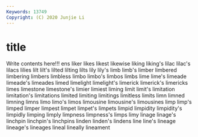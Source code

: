 ```yaml
---
Keywords: 13749
Copyright: (C) 2020 Junjie Li
---
```


# title

Write contents here!!!
ens 
liker 
likes 
likest 
likewise 
liking 
liking's
lilac 
lilac's 
lilacs 
lilies 
lilt 
lilt's 
lilted 
lilting 
lilts 
lily
lily's 
limb 
limb's 
limber 
limbered 
limbering 
limbers 
limbless 
limbo 
limbo's
limbos 
limbs 
lime 
lime's 
limeade 
limeade's 
limeades 
limed 
limelight 
limelight's
limerick 
limerick's 
limericks 
limes 
limestone 
limestone's 
limier 
limiest 
liming 
limit
limit's 
limitation 
limitation's 
limitations 
limited 
limiting 
limitings 
limitless 
limits 
limn
limned 
limning 
limns 
limo 
limo's 
limos 
limousine 
limousine's 
limousines 
limp
limp's 
limped 
limper 
limpest 
limpet 
limpet's 
limpets 
limpid 
limpidity 
limpidity's
limpidly 
limping 
limply 
limpness 
limpness's 
limps 
limy 
linage 
linage's 
linchpin
linchpin's 
linchpins 
linden 
linden's 
lindens 
line 
line's 
lineage 
lineage's 
lineages
lineal 
lineally 
lineament 
